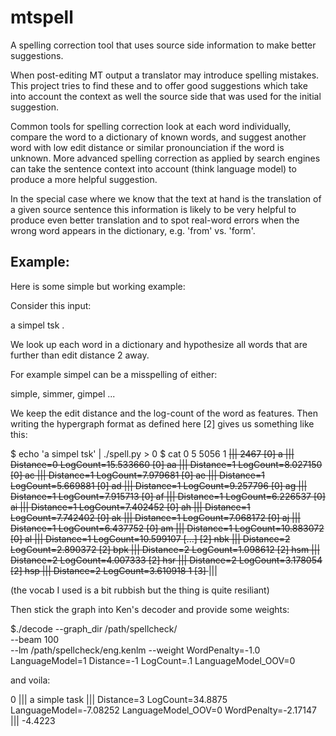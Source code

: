 mtspell
=======

A spelling correction tool that uses source side information to make better suggestions.

When post-editing MT output a translator may introduce spelling mistakes. 
This project tries to find these and to offer good suggestions which take into account the context as well the
source side that was used for the initial suggestion.

Common tools for spelling correction look at each word individually, compare the word to a dictionary of known words, and suggest another word with low edit distance or similar pronounciation if the word is unknown. More advanced spelling correction as applied by search engines can take the sentence context into account (think language model) to produce a more helpful suggestion.

In the special case where we know that the text at hand is the translation of a given source sentence this information is likely to be very helpful to produce even better translation and to spot real-word errors when the wrong word appears in the dictionary, e.g. 'from' vs. 'form'.

Example:
--------

Here is some simple but working example:

Consider this input:

a simpel tsk .

We look up each word in a dictionary and hypothesize all words that are further than edit distance 2 away.

For example simpel can be a misspelling of either:

simple, simmer, gimpel ...

We keep the edit distance and the log-count of the word as features. Then writing the hypergraph format as defined here [2] gives us something like this:

  $ echo 'a simpel tsk' | ./spell.py > 0
  $ cat 0
  5 5056
  1
  <s> |||
  2467
  [0] a ||| Distance=0 LogCount=15.533660
  [0] aa ||| Distance=1 LogCount=8.027150
  [0] ac ||| Distance=1 LogCount=7.979681
  [0] ae ||| Distance=1 LogCount=5.669881
  [0] ad ||| Distance=1 LogCount=9.257796
  [0] ag ||| Distance=1 LogCount=7.915713
  [0] af ||| Distance=1 LogCount=6.226537
  [0] ai ||| Distance=1 LogCount=7.402452
  [0] ah ||| Distance=1 LogCount=7.742402
  [0] ak ||| Distance=1 LogCount=7.068172
  [0] aj ||| Distance=1 LogCount=6.437752
  [0] am ||| Distance=1 LogCount=10.883072
  [0] al ||| Distance=1 LogCount=10.599107
  [...]
  [2] nbk ||| Distance=2 LogCount=2.890372
  [2] bpk ||| Distance=2 LogCount=1.098612
  [2] hsm ||| Distance=2 LogCount=4.007333
  [2] hsr ||| Distance=2 LogCount=3.178054
  [2] hsp ||| Distance=2 LogCount=3.610918
  1
  [3] </s> |||

(the vocab I used is a bit rubbish but the thing is quite resiliant)

Then stick the graph into Ken's decoder and provide some weights:

$./decode --graph_dir /path/spellcheck/ \
  --beam 100 \
  --lm /path/spellcheck/eng.kenlm
  --weight WordPenalty=-1.0 LanguageModel=1 Distance=-1 LogCount=.1 LanguageModel_OOV=0

and voila:

0 |||  a simple task  ||| Distance=3 LogCount=34.8875 LanguageModel=-7.08252 LanguageModel_OOV=0 WordPenalty=-2.17147 ||| -4.4223
